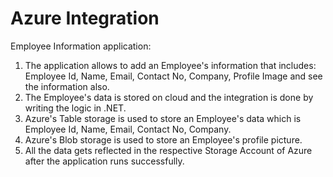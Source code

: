 # Azure Integration
Employee Information application:
1. The application allows to add an Employee's information that includes: Employee Id, Name, Email, Contact No, Company, Profile Image and see the information also. 
2. The Employee's data is stored on cloud and the integration is done by writing the logic in .NET.
3. Azure's Table storage is used to store an Employee's data which is Employee Id, Name, Email, Contact No, Company.
4. Azure's Blob storage is used to store an Employee's profile picture.
5. All the data gets reflected in the respective Storage Account of Azure after the application runs successfully.
